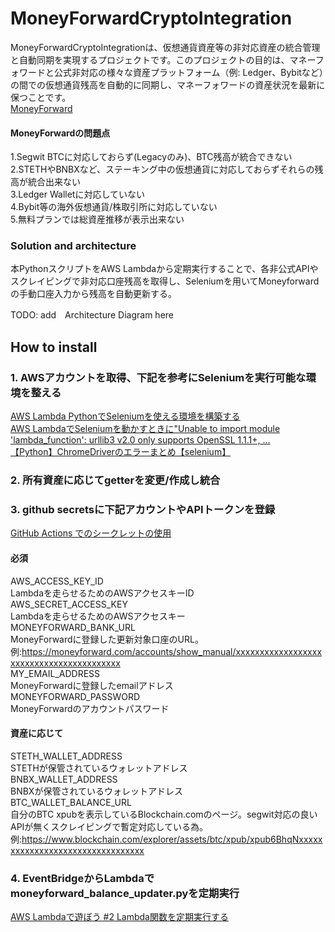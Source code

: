 # MoneyForwardCryptoIntegration
MoneyForwardCryptoIntegrationは、仮想通貨資産等の非対応資産の統合管理と自動同期を実現するプロジェクトです。このプロジェクトの目的は、マネーフォワードと公式非対応の様々な資産プラットフォーム（例: Ledger、Bybitなど）の間での仮想通貨残高を自動的に同期し、マネーフォワードの資産状況を最新に保つことです。<br>
[MoneyForward](https://moneyforward.com/)

#### MoneyForwardの問題点<br>
1.Segwit BTCに対応しておらず(Legacyのみ)、BTC残高が統合できない<br>
2.STETHやBNBXなど、ステーキング中の仮想通貨に対応しておらずそれらの残高が統合出来ない<br>
3.Ledger Walletに対応していない<br>
4.Bybit等の海外仮想通貨/株取引所に対応していない<br>
5.無料プランでは総資産推移が表示出来ない

### Solution and architecture<br>
本PythonスクリプトをAWS Lambdaから定期実行することで、各非公式APIやスクレイピングで非対応口座残高を取得し、Seleniumを用いてMoneyforwardの手動口座入力から残高を自動更新する。<br>

TODO: add　Architecture Diagram here

 ## How to install
 ### 1. AWSアカウントを取得、下記を参考にSeleniumを実行可能な環境を整える
 [AWS Lambda PythonでSeleniumを使える環境を構築する]( https://dev.classmethod.jp/articles/aws-lambda-python-selenium-make-env/)<br>
[AWS LambdaでSeleniumを動かすときに"Unable to import module 'lambda_function': urllib3 v2.0 only supports OpenSSL 1.1.1+, …](https://qiita.com/wonderland90th/items/a54fa021882ec3c080e3)<br>
[【Python】ChromeDriverのエラーまとめ【selenium】](https://sushiringblog.com/chromedriver-error#index_id1)

### 2. 所有資産に応じてgetterを変更/作成し統合

### 3. github secretsに下記アカウントやAPIトークンを登録
[GitHub Actions でのシークレットの使用](https://docs.github.com/ja/actions/security-guides/using-secrets-in-github-actions)<br>
#### 必須<br>
AWS_ACCESS_KEY_ID<br>
 Lambdaを走らせるためのAWSアクセスキーID<br>
AWS_SECRET_ACCESS_KEY<br>
 Lambdaを走らせるためのAWSアクセスキー<br>
MONEYFORWARD_BANK_URL<br>
 MoneyForwardに登録した更新対象口座のURL。<br>
 例:https://moneyforward.com/accounts/show_manual/xxxxxxxxxxxxxxxxxxxxxxxxxxxxxxxxxxxxxxxxx<br>
MY_EMAIL_ADDRESS<br>
 MoneyForwardに登録したemailアドレス<br>
MONEYFORWARD_PASSWORD<br>
 MoneyForwardのアカウントパスワード<br>
#### 資産に応じて<br>
STETH_WALLET_ADDRESS<br>
 STETHが保管されているウォレットアドレス<br>
BNBX_WALLET_ADDRESS<br>
 BNBXが保管されているウォレットアドレス<br>
BTC_WALLET_BALANCE_URL<br>
 自分のBTC xpubを表示しているBlockchain.comのページ。segwit対応の良いAPIが無くスクレイピングで暫定対応している為。<br>
 例:https://www.blockchain.com/explorer/assets/btc/xpub/xpub6BhqNxxxxxxxxxxxxxxxxxxxxxxxxxxxxxxxxx<br>

### 4. EventBridgeからLambdaでmoneyforward_balance_updater.pyを定期実行
[AWS Lambdaで遊ぼう #2 Lambda関数を定期実行する](https://www.benjamin.co.jp/blog/technologies/lambda-2-eventbridge/)
